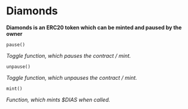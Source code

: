 # Diamonds

**Diamonds is an ERC20 token which can be minted and paused by the owner**

```
pause()
```
*Toggle function, which pauses the contract / mint.*

```
unpause()
```
*Toggle function, which unpauses the contract / mint.*


```
mint()
```
*Function, which mints $DIAS when called.*
